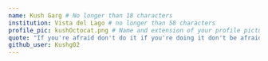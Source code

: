 ```yaml
---
name: Kush Garg # No longer than 18 characters
institution: Vista del Lago # no longer than 58 characters
profile_pic: kushOctocat.png # Name and extension of your profile picture(ex. mona.png)
quote: "If you're afraid don't do it if you're doing it don't be afraid!"
github_user: Kushg02
---
```

